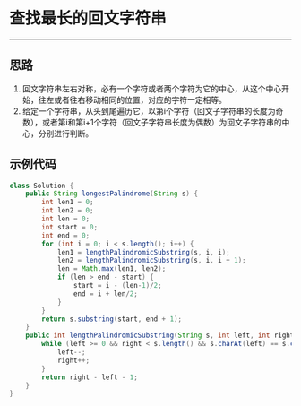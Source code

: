 # 查找最长的回文字符串
------
## 思路
1. 回文字符串左右对称，必有一个字符或者两个字符为它的中心，从这个中心开始，往左或者往右移动相同的位置，对应的字符一定相等。
2. 给定一个字符串，从头到尾遍历它，以第i个字符（回文子字符串的长度为奇数），或者第i和第i+1个字符（回文子字符串长度为偶数）为回文子字符串的中心，分别进行判断。

## 示例代码
```java
class Solution {
    public String longestPalindrome(String s) {
        int len1 = 0;
        int len2 = 0;
        int len = 0;
        int start = 0;
        int end = 0;
        for (int i = 0; i < s.length(); i++) {
            len1 = lengthPalindromicSubstring(s, i, i);
            len2 = lengthPalindromicSubstring(s, i, i + 1);
            len = Math.max(len1, len2);
            if (len > end - start) {
                start = i - (len-1)/2;
                end = i + len/2;
            }
        }
        return s.substring(start, end + 1);
    }
    public int lengthPalindromicSubstring(String s, int left, int right) {
        while (left >= 0 && right < s.length() && s.charAt(left) == s.charAt(right)) {
            left--;
            right++;
        }
        return right - left - 1;
    }
}
```
